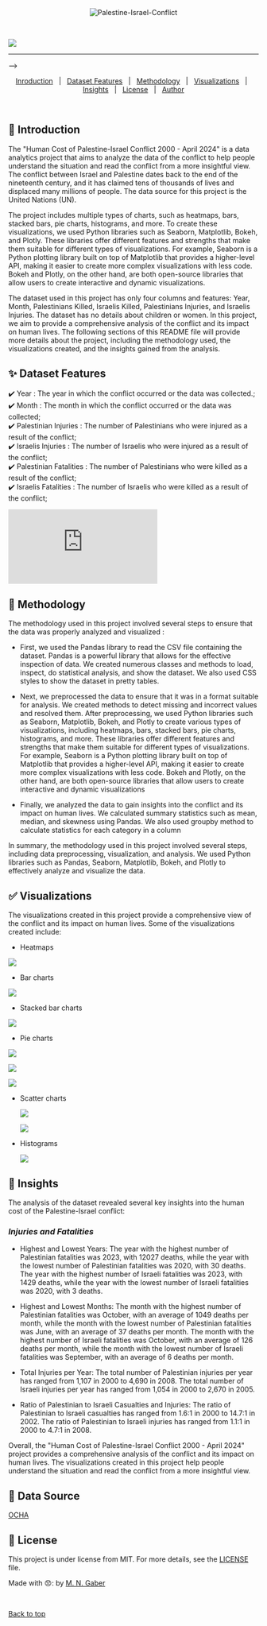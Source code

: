 <div align="center" id="top"> 
  <img src="./.github/app.gif" alt="Palestine-Israel-Conflict" />

  &#xa0;

  <!-- <a href="https://Palestine-Israel-Conflict.netlify.app">Demo</a> -->
</div>


![](https://github.com/MohammedNasserAhmed/Palestine-Israel-Conflict/blob/849d1ce09128d4dd0f8e778983229c479de746ea/outputs/customizedbar.png?raw=true)


<hr> -->

<p align="center">
  <a href="#dart-Introduction">Inroduction</a> &#xa0; | &#xa0; 
  <a href="#sparkles-Dataset-Features">Dataset Features</a> &#xa0; | &#xa0;
  <a href="#rocket-Methodology">Methodology</a> &#xa0; | &#xa0;
  <a href="#white_check_mark-Visualizations">Visualizations</a> &#xa0; | &#xa0;
  <a href="#checkered_flag-Insights">Insights</a> &#xa0; | &#xa0;
  <a href="#memo-license">License</a> &#xa0; | &#xa0;
  <a href="https://github.com/{{YOUR_GITHUB_USERNAME}}" target="_blank">Author</a>
</p>

<br>

## :dart: Introduction ##

The "Human Cost of Palestine-Israel Conflict 2000 - April 2024" is a data analytics project that aims to analyze the data of the conflict to help people understand the situation and read the conflict from a more insightful view. The conflict between Israel and Palestine dates back to the end of the nineteenth century, and it has claimed tens of thousands of lives and displaced many millions of people. The data source for this project is the United Nations (UN).

The project includes multiple types of charts, such as heatmaps, bars, stacked bars, pie charts, histograms, and more. To create these visualizations, we used Python libraries such as Seaborn, Matplotlib, Bokeh, and Plotly. These libraries offer different features and strengths that make them suitable for different types of visualizations. For example, Seaborn is a Python plotting library built on top of Matplotlib that provides a higher-level API, making it easier to create more complex visualizations with less code. Bokeh and Plotly, on the other hand, are both open-source libraries that allow users to create interactive and dynamic visualizations.

The dataset used in this project has only four columns and features: Year, Month, Palestinians Killed, Israelis Killed, Palestinians Injuries, and Israelis Injuries. The dataset has no details about children or women.
In this project, we aim to provide a comprehensive analysis of the conflict and its impact on human lives. The following sections of this README file will provide more details about the project, including the methodology used, the visualizations created, and the insights gained from the analysis.

## :sparkles: Dataset Features ##

:heavy_check_mark: Year : The year in which the conflict occurred or the data was collected.;\
:heavy_check_mark: Month : The month in which the conflict occurred or the data was collected;\
:heavy_check_mark: Palestinian Injuries : The number of Palestinians who were injured as a result of the conflict;\
:heavy_check_mark: Israelis Injuries : The number of Israelis who were injured as a result of the conflict;\
:heavy_check_mark: Palestinian Fatalities : The number of Palestinians who were killed as a result of the conflict;\
:heavy_check_mark: Israelis Fatalities : The number of Israelis who were killed as a result of the conflict;

![](https://github.com/MohammedNasserAhmed/Palestine-Israel-Conflict/blob/987ce6ab131d8a4c6e05ed7bd243361dbb74ea25/outputs/Fheatmapgo.html?raw=true)

## :rocket: Methodology ##

The methodology used in this project involved several steps to ensure that the data was properly analyzed and visualized :

* First, we used the Pandas library to read the CSV file containing the dataset. Pandas is a powerful library that allows for the effective inspection of data. We created numerous classes and methods to load, inspect, do statistical analysis, and show the dataset. We also used CSS styles to show the dataset in pretty tables.

* Next, we preprocessed the data to ensure that it was in a format suitable for analysis. We created methods to detect missing and incorrect values and resolved them. 
After preprocessing, we used Python libraries such as Seaborn, Matplotlib, Bokeh, and Plotly to create various types of visualizations, including heatmaps, bars, stacked bars, pie charts, histograms, and more. These libraries offer different features and strengths that make them suitable for different types of visualizations. For example, Seaborn is a Python plotting library built on top of Matplotlib that provides a higher-level API, making it easier to create more complex visualizations with less code. Bokeh and Plotly, on the other hand, are both open-source libraries that allow users to create interactive and dynamic visualizations

* Finally, we analyzed the data to gain insights into the conflict and its impact on human lives. We calculated summary statistics such as mean, median, and skewness using Pandas. We also used groupby method to calculate statistics for each category in a column

In summary, the methodology used in this project involved several steps, including data preprocessing, visualization, and analysis. We used Python libraries such as Pandas, Seaborn, Matplotlib, Bokeh, and Plotly to effectively analyze and visualize the data.

## :white_check_mark: Visualizations ##

The visualizations created in this project provide a comprehensive view of the conflict and its impact on human lives. Some of the visualizations created include:
* Heatmaps

![](https://github.com/MohammedNasserAhmed/Palestine-Israel-Conflict/blob/f14da1c43b1d722fdaee4043e231c17a87fdedb0/outputs/Fheatmapgo.png?raw=true)
  
* Bar charts

![](https://github.com/MohammedNasserAhmed/Palestine-Israel-Conflict/blob/f14da1c43b1d722fdaee4043e231c17a87fdedb0/outputs/ps_i_yearbar.png?raw=true)
  
  
* Stacked bar charts

![](https://github.com/MohammedNasserAhmed/Palestine-Israel-Conflict/blob/f14da1c43b1d722fdaee4043e231c17a87fdedb0/outputs/stackedbar.png?raw=true)


* Pie charts

![](https://github.com/MohammedNasserAhmed/Palestine-Israel-Conflict/blob/f14da1c43b1d722fdaee4043e231c17a87fdedb0/outputs/TotalPie.png?raw=true)

![](https://github.com/MohammedNasserAhmed/Palestine-Israel-Conflict/blob/f14da1c43b1d722fdaee4043e231c17a87fdedb0/outputs/InjuriesPie.png?raw=true)

![](https://github.com/MohammedNasserAhmed/Palestine-Israel-Conflict/blob/f14da1c43b1d722fdaee4043e231c17a87fdedb0/outputs/Palestinians_Fatalities_per_Months.png?raw=true)


* Scatter charts

  ![](https://github.com/MohammedNasserAhmed/Palestine-Israel-Conflict/blob/f14da1c43b1d722fdaee4043e231c17a87fdedb0/outputs/Scatter_il_i.png?raw=true)

  ![](https://github.com/MohammedNasserAhmed/Palestine-Israel-Conflict/blob/f14da1c43b1d722fdaee4043e231c17a87fdedb0/outputs/Bubbles.png?raw=true)

* Histograms

   ![](https://github.com/MohammedNasserAhmed/Palestine-Israel-Conflict/blob/f14da1c43b1d722fdaee4043e231c17a87fdedb0/outputs/histogramF.png?raw=true)
  
## :checkered_flag: Insights ##

The analysis of the dataset revealed several key insights into the human cost of the Palestine-Israel conflict:

### **_Injuries and Fatalities_**

- Highest and Lowest Years: The year with the highest number of Palestinian fatalities was 2023, with 12027 deaths, while the year with the lowest number of Palestinian fatalities was 2020, with 30 deaths. The year with the highest number of Israeli fatalities was 2023, with 1429 deaths, while the year with the lowest number of Israeli fatalities was 2020, with 3 deaths.

- Highest and Lowest Months: The month with the highest number of Palestinian fatalities was October, with an average of 1049 deaths per month, while the month with the lowest number of Palestinian fatalities was June, with an average of 37 deaths per month. The month with the highest number of Israeli fatalities was October, with an average of 126 deaths per month, while the month with the lowest number of Israeli fatalities was September, with an average of 6 deaths per month.

- Total Injuries per Year: The total number of Palestinian injuries per year has ranged from 1,107 in 2000 to 4,690 in 2008. The total number of Israeli injuries per year has ranged from 1,054 in 2000 to 2,670 in 2005.


- Ratio of Palestinian to Israeli Casualties and Injuries: The ratio of Palestinian to Israeli casualties has ranged from 1.6:1 in 2000 to 14.7:1 in 2002. The ratio of Palestinian to Israeli injuries has ranged from 1.1:1 in 2000 to 4.7:1 in 2008.

Overall, the "Human Cost of Palestine-Israel Conflict 2000 - April 2024" project provides a comprehensive analysis of the conflict and its impact on human lives. The visualizations created in this project help people understand the situation and read the conflict from a more insightful view.

## :checkered_flag: Data Source ##

<a href="https://www.ochaopt.org/data/casualties" target="_blank">OCHA</a>

## :memo: License ##

This project is under license from MIT. For more details, see the [LICENSE](LICENSE.md) file.


Made with 😞: by <a href="https://github.com/MohammedNasserAhmed" target="_blank">M. N. Gaber</a>

&#xa0;

<a href="#top">Back to top</a>
